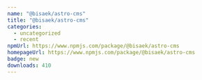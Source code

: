 ```yaml
---
name: "@bisaek/astro-cms"
title: "@bisaek/astro-cms"
categories:
  - uncategorized
  - recent
npmUrl: https://www.npmjs.com/package/@bisaek/astro-cms
homepageUrl: https://www.npmjs.com/package/@bisaek/astro-cms
badge: new
downloads: 410
---
```

